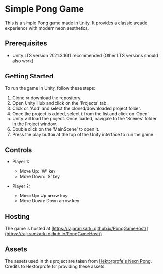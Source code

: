 # Simple Pong Game

This is a simple Pong game made in Unity. It provides a classic arcade experience with modern neon aesthetics.

## Prerequisites

- Unity LTS version 2021.3.16f1 recommended (Other LTS versions should also work)

## Getting Started

To run the game in Unity, follow these steps:

1. Clone or download the repository.
2. Open Unity Hub and click on the 'Projects' tab.
3. Click on 'Add' and select the cloned/downloaded project folder.
4. Once the project is added, select it from the list and click on 'Open'.
5. Unity will load the project. Once loaded, navigate to the 'Scenes' folder in the Project window.
6. Double click on the 'MainScene' to open it.
7. Press the play button at the top of the Unity interface to run the game.

## Controls

- Player 1:
  - Move Up: 'W' key
  - Move Down: 'S' key

- Player 2:
  - Move Up: Up arrow key
  - Move Down: Down arrow key

## Hosting

The game is hosted at [https://rajaramkarki.github.io/PongGameHost/](https://rajaramkarki.github.io/PongGameHost/).

## Assets

The assets used in this project are taken from [Hektorprofe's Neon Pong](https://hektorprofe.itch.io/neon-pong). Credits to Hektorprofe for providing these assets.
